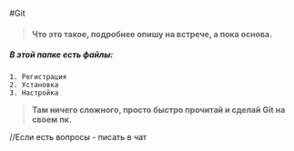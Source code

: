 #Git 

> #### Что это такое, подробнее опишу на встрече, а пока основа. 

##### В этой папке есть файлы:   
    1. Регистрация   
    2. Установка   
    3. Настройка   


> **Там ничего сложного, просто быстро прочитай и сделай Git на своем пк.**

//Если есть вопросы - писать в чат 